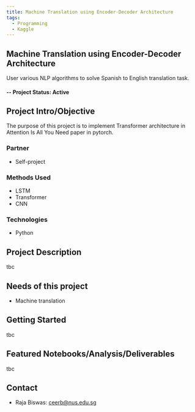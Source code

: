 ```yaml
---
title: Machine Translation using Encoder-Decoder Architecture
tags:
  - Programming
  - Kaggle
---
```



## Machine Translation using Encoder-Decoder Architecture 

User various NLP algorithms to solve Spanish to English translation task. 

#### -- Project Status: Active

## Project Intro/Objective
The purpose of this project is to implement Transformer architecture in Attention Is All You Need paper in pytorch.

### Partner
* Self-project

### Methods Used
* LSTM
* Transformer
* CNN


### Technologies
* Python


## Project Description
tbc

## Needs of this project

- Machine translation


## Getting Started

tbc

## Featured Notebooks/Analysis/Deliverables
tbc


## Contact
* Raja Biswas: ceerb@nus.edu.sg